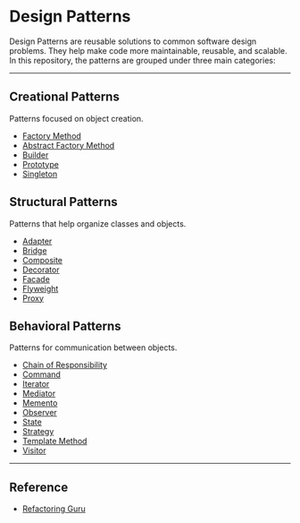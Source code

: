 # Design Patterns

Design Patterns are reusable solutions to common software design problems. They help make code more maintainable, reusable, and scalable. In this repository, the patterns are grouped under three main categories:

---

## Creational Patterns
Patterns focused on object creation.

- [Factory Method](/creational/factory-method/)
- [Abstract Factory Method](/creational/abstract-factory-method/)
- [Builder](/creational/builder/)
- [Prototype](/creational/prototype/)
- [Singleton](/creational/singleton/)

## Structural Patterns
Patterns that help organize classes and objects.

- [Adapter](/structural/adapter/)
- [Bridge](/structural/bridge/)
- [Composite](/structural/composite/)
- [Decorator](/structural/decorator/)
- [Facade](/structural/facade/)
- [Flyweight](/structural/flyweight/)
- [Proxy](/structural/proxy/)

## Behavioral Patterns
Patterns for communication between objects.

- [Chain of Responsibility](/behavioral/adapter/)
- [Command](/behavioral/adapter/)
- [Iterator](/behavioral/adapter/)
- [Mediator](/behavioral/adapter/)
- [Memento](/behavioral/adapter/)
- [Observer](/behavioral/adapter/)
- [State](/behavioral/adapter/)
- [Strategy](/behavioral/adapter/)
- [Template Method](/behavioral/adapter/)
- [Visitor](/behavioral/adapter/)

---

## Reference
- [Refactoring Guru](https://refactoring.guru/design-patterns)
